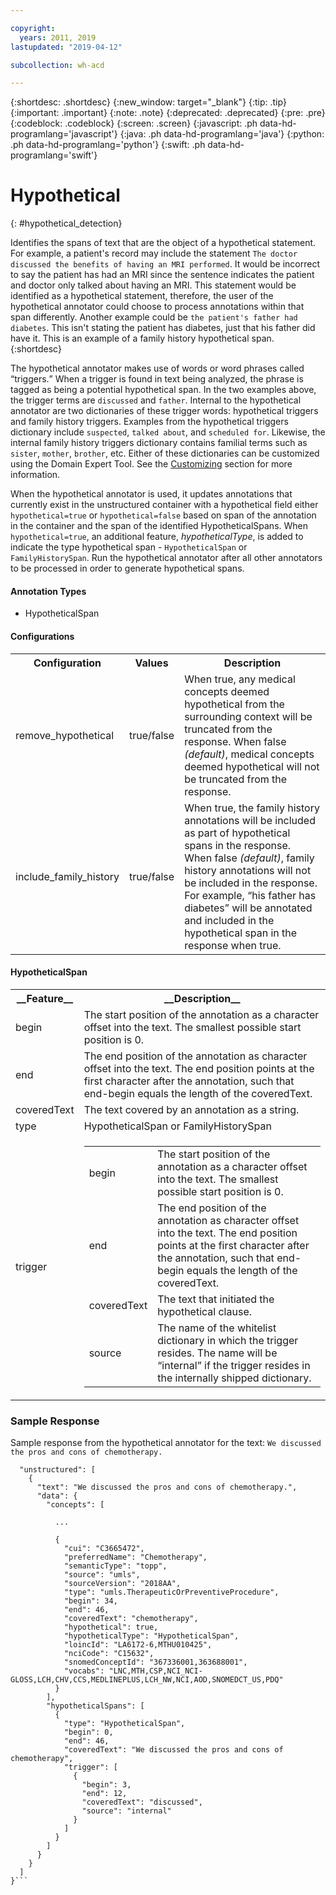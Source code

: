 ```yaml
---

copyright:
  years: 2011, 2019
lastupdated: "2019-04-12"

subcollection: wh-acd

---
```


{:shortdesc: .shortdesc}
{:new_window: target="_blank"}
{:tip: .tip}
{:important: .important}
{:note: .note}
{:deprecated: .deprecated}
{:pre: .pre}
{:codeblock: .codeblock}
{:screen: .screen}
{:javascript: .ph data-hd-programlang='javascript'}
{:java: .ph data-hd-programlang='java'}
{:python: .ph data-hd-programlang='python'}
{:swift: .ph data-hd-programlang='swift'}

# Hypothetical
{: #hypothetical_detection}

Identifies the spans of text that are the object of a hypothetical statement. For example, a patient's record may include the statement `The doctor discussed the benefits of having an MRI performed`. It would be incorrect to say the patient has had an MRI since the sentence indicates the patient and doctor only talked about having an MRI. This statement would be identified as a hypothetical statement, therefore, the user of the hypothetical annotator could choose to process annotations within that span differently. Another example could be `the patient's father had diabetes`. This isn't stating the patient has diabetes, just that his father did have it. This is an example of a family history hypothetical span.
{:shortdesc}

The hypothetical annotator makes use of words or word phrases called <q>triggers.</q> When a trigger is found in text being analyzed, the phrase is tagged as being a potential hypothetical span. In the two examples above, the trigger terms are `discussed` and `father`.  Internal to the hypothetical annotator are two dictionaries of these trigger words: hypothetical triggers and family history triggers. Examples from the hypothetical triggers dictionary include `suspected`, `talked about`, and `scheduled for`. Likewise, the internal family history triggers dictionary contains familial terms such as `sister`, `mother`, `brother`, etc.  Either of these dictionaries can be customized using the Domain Expert Tool.  See the [Customizing](wh-acd?topic=wh-acd-customizing#customizing) section for more information.

When the hypothetical annotator is used, it updates annotations that currently exist in the unstructured container with a hypothetical field either `hypothetical=true` or `hypothetical=false` based on span of the annotation in the container and the span of the identified HypotheticalSpans. When `hypothetical=true`, an additional feature, *hypotheticalType*, is added to indicate the type hypothetical span - `HypotheticalSpan` or `FamilyHistorySpan`. Run the hypothetical annotator after all other annotators to be processed in order to generate hypothetical spans.

#### Annotation Types

* HypotheticalSpan

#### Configurations

<table>
<tr>
<th>Configuration</t>
<th>Values</th>
<th>Description</th>
</tr>
<tr>
<td>remove_hypothetical</td>
<td>true/false</td>
<td>When true, any medical concepts deemed hypothetical from the surrounding context will be truncated from the response. When false <i>(default)</i>, medical concepts deemed hypothetical will not be truncated from the response.</td>
</tr>
<tr>
<td>include_family_history</td>
<td>true/false</td>
<td>When true, the family history annotations will be included as part of hypothetical spans in the response. When false <i>(default)</i>, family history annotations will not be included in the response. For example, <q>his father has diabetes</q> will be annotated and included in the hypothetical span in the response when true.</td>
</tr>
</table>

#### HypotheticalSpan

<table>
<tr><th>__Feature__</th><th>__Description__</th></tr>
</tr><td>begin</td><td>The start position of the annotation as a character offset into the text. The smallest possible start position is 0.</td></tr>
<tr><td>end</td><td>The end position of the annotation as character offset into the text. The end position points at the first character after the annotation, such that end-begin equals the length of the coveredText.</td></tr>
<tr><td>coveredText</td><td>The text covered by an annotation as a string.</td></tr>
<tr><td>type</td><td>HypotheticalSpan or FamilyHistorySpan</td></tr>
<tr><td>trigger</td><td><table role="presentation"><tbody>
  <tr><td>begin</td><td>The start position of the annotation as a character offset into the text. The smallest possible start position is 0.</td></tr>
  <tr><td>end</td><td>The end position of the annotation as character offset into the text. The end position points at the first character after the annotation, such that end-begin equals the length of the coveredText.</td></tr>
  <tr><td>coveredText</td><td>The text that initiated the hypothetical clause.</td></tr>
  <tr><td>source</td><td>The name of the whitelist dictionary in which the trigger resides. The name will be <q>internal</q> if the trigger resides in the internally shipped dictionary.</td></tr>
</tbody></table></td></tr>
</table>

### Sample Response

Sample response from the hypothetical annotator for the text: `We discussed the pros and cons of chemotherapy.`

```{
  "unstructured": [
    {
      "text": "We discussed the pros and cons of chemotherapy.",
      "data": {
        "concepts": [

          ...

          {
            "cui": "C3665472",
            "preferredName": "Chemotherapy",
            "semanticType": "topp",
            "source": "umls",
            "sourceVersion": "2018AA",
            "type": "umls.TherapeuticOrPreventiveProcedure",
            "begin": 34,
            "end": 46,
            "coveredText": "chemotherapy",
            "hypothetical": true,
            "hypotheticalType": "HypotheticalSpan",
            "loincId": "LA6172-6,MTHU010425",
            "nciCode": "C15632",
            "snomedConceptId": "367336001,363688001",
            "vocabs": "LNC,MTH,CSP,NCI_NCI-GLOSS,LCH,CHV,CCS,MEDLINEPLUS,LCH_NW,NCI,AOD,SNOMEDCT_US,PDQ"
          }
        ],
        "hypotheticalSpans": [
          {
            "type": "HypotheticalSpan",
            "begin": 0,
            "end": 46,
            "coveredText": "We discussed the pros and cons of chemotherapy",
            "trigger": [
              {
                "begin": 3,
                "end": 12,
                "coveredText": "discussed",
                "source": "internal"
              }
            ]
          }
        ]
      }
    }
  ]
}```

